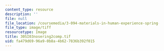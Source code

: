 ```yaml
---
content_type: resource
description: ''
file: null
file_location: /coursemedia/3-094-materials-in-human-experience-spring-2004/fa479d6996a90b8a4b627836b392f015_30SI03nosering2comp.tif
file_type: image/tiff
resourcetype: Image
title: 30SI03nosering2comp.tif
uid: fa479d69-96a9-0b8a-4b62-7836b392f015
---
```

